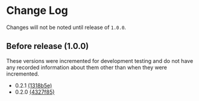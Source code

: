 Change Log
==========

Changes will not be noted until release of `1.0.0`.

Before release (1.0.0)
----------------------

These versions were incremented for development testing
and do not have any recorded information about them other
than when they were incremented.

- 0.2.1 [(1318b5e)](https://github.com/ichorpowered/guardian/commit/1318b5e016e8e170ac92a06d0f2cad3e379ce4d6)
- 0.2.0 [(4327f85)](https://github.com/ichorpowered/guardian/commit/4327f8537879bf6d568029f3f5840459059b8712)
